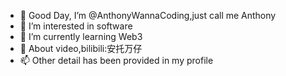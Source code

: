 - 👋 Good Day, I’m @AnthonyWannaCoding,just call me Anthony
- 👀 I’m interested in software 
- 🌱 I’m currently learning Web3
- 💞️ About video,bilibili:安托万仔
- 📫 Other detail has been provided in my profile
